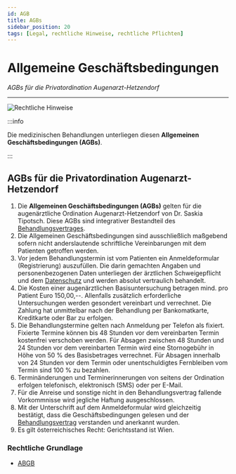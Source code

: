 ```yaml
---
id: AGB
title: AGBs
sidebar_position: 20
tags: [Legal, rechtliche Hinweise, rechtliche Pflichten]
---
```


# Allgemeine Geschäftsbedingungen

*AGBs für die Privatordination Augenarzt-Hetzendorf*

------

![Rechtliche Hinweise](/Bilder/Rechtliche-Hinweise-Bild-4.png)

:::info

Die medizinischen Behandlungen unterliegen diesen **Allgemeinen Geschäftsbedingungen (AGBs)**. 

:::

## AGBs für die Privatordination Augenarzt-Hetzendorf

1. Die **Allgemeinen Geschäftsbedingungen (AGBs)** gelten für die augenärztliche Ordination Augenarzt-Hetzendorf von Dr. Saskia Tipotsch. Diese AGBs sind integrativer Bestandteil des [Behandlungsvertrages](/docs/Kontakt/Rechtliche-Hinweise/Behandlungsvertrag).
2. Die Allgemeinen Geschäftsbedingungen sind ausschließlich maßgebend sofern nicht anderslautende schriftliche Vereinbarungen mit dem Patienten getroffen werden.
3. Vor jedem Behandlungstermin ist vom Patienten ein Anmeldeformular (Registrierung) auszufüllen. Die darin gemachten Angaben und personenbezogenen Daten unterliegen der ärztlichen Schweigepflicht und dem [Datenschutz](/docs/Kontakt/Rechtliche-Hinweise/Datenschutz) und werden absolut vertraulich behandelt.
4. Die Kosten einer augenärztlichen Basisuntersuchung betragen mind. pro Patient Euro 150,00,--. Allenfalls zusätzlich erforderliche Untersuchungen werden gesondert vereinbart und verrechnet. Die Zahlung hat unmittelbar nach der Behandlung per Bankomatkarte, Kreditkarte oder Bar zu erfolgen.
5. Die Behandlungstermine gelten nach Anmeldung per Telefon als fixiert. Fixierte Termine können bis 48 Stunden vor dem vereinbarten Termin kostenfrei verschoben werden. Für Absagen zwischen 48 Stunden und 24 Stunden vor dem vereinbarten Termin wird eine Stornogebühr in Höhe von 50 % des Basisbetrages verrechnet. Für Absagen innerhalb von 24  Stunden vor dem Termin oder unentschuldigtes Fernbleiben vom Termin sind 100 % zu bezahlen.
6. Terminänderungen und Terminerinnerungen von seitens der Ordination erfolgen telefonisch, elektronisch (SMS) oder per E-Mail.
7. Für die Anreise und sonstige nicht in den Behandlungsvertrag fallende Vorkommnisse wird jegliche Haftung ausgeschlossen.
8. Mit der Unterschrift auf dem Anmeldeformular wird gleichzeitig bestätigt, dass die Geschäftsbedingungen gelesen und der  [Behandlungsvertrag](/docs/Kontakt/Rechtliche-Hinweise/Behandlungsvertrag) verstanden und anerkannt wurden.
9. Es gilt österreichisches Recht: Gerichtsstand ist Wien.



### Rechtliche Grundlage

- [ABGB](https://www.jusline.at/gesetz/abgb)

